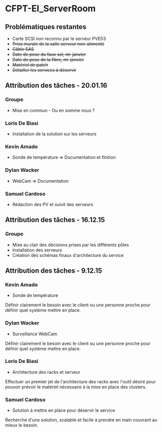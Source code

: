 # CFPT-EI_ServerRoom

## Problématiques restantes

* Carte SCSI non reconnu par le serveur PVE03
* ~~Prise murale de la salle serveur non-alimenté~~
* ~~Câble SAS~~
* ~~Date de pose du faux sol, mi-janvier~~
* ~~Date de pose de la fibre, mi-janvier~~
* ~~Matériel de patch~~
* ~~Détailler les services à déservir~~

## Attribution des tâches - 20.01.16

### Groupe

* Mise en commun - Ou en somme nous ?

### Loris De Biasi

* Installation de la solution sur les serveurs

### Kevin Amado

* Sonde de température => Documentation et finition

### Dylan Wacker

* WebCam => Documentation

### Samuel Cardoso

* Rédaction des PV et suivit des serveurs

## Attribution des tâches - 16.12.15

### Groupe

* Mise au clair des décisions prises par les différents pôles
* Installation des serveurs
* Création des schémas finaux d'architecture du service

## Attribution des tâches - 9.12.15

### Kevin Amado

* Sonde de température

Définir clairement le besoin avec le client ou une personne proche pour définir quel système mettre en place.

### Dylan Wacker

* Surveillance WebCam

Définir clairement le besoin avec le client ou une personne proche pour définir quel système mettre en place.

### Loris De Biasi

* Architecture des racks et serveur

Effectuer un premier jet de l'architecture des racks avec l'outil désiré pour pouvoir prévoir le matériel nécessaire à la mise en place des clusters.

###  Samuel Cardoso

* Solution à mettre en place pour déservir le service

Recherche d'une solution, scalable et facile à prendre en main couvrant au mieux le besoin.